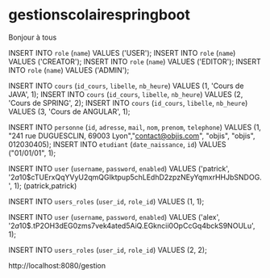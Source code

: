 # gestionscolairespringboot
Bonjour à tous


INSERT INTO `role` (`name`) VALUES ('USER');
INSERT INTO `role` (`name`) VALUES ('CREATOR');
INSERT INTO `role` (`name`) VALUES ('EDITOR');
INSERT INTO `role` (`name`) VALUES ('ADMIN');

INSERT INTO `cours` (`id_cours`, `libelle`, `nb_heure`) VALUES (1, 'Cours de JAVA', 1);
INSERT INTO `cours` (`id_cours`, `libelle`, `nb_heure`) VALUES (2, 'Cours de SPRING', 2);
INSERT INTO `cours` (`id_cours`, `libelle`, `nb_heure`) VALUES (3, 'Cours de ANGULAR', 1);


INSERT INTO `personne` (`id`, `adresse`, `mail`, `nom`, `prenom`, `telephone`) VALUES (1, "241 rue DUGUESCLIN,
69003 Lyon","contact@objis.com", "objis", "objis", 012030405);
INSERT INTO `etudiant` (`date_naissance`, `id`) VALUES ("01/01/01", 1);

INSERT INTO `user` (`username`, `password`, `enabled`) VALUES ('patrick', '$2a$10$cTUErxQqYVyU2qmQGIktpup5chLEdhD2zpzNEyYqmxrHHJbSNDOG.', 1);
(patrick,patrick)

INSERT INTO `users_roles` (`user_id`, `role_id`) VALUES (1, 1);

INSERT INTO `user` (`username`, `password`, `enabled`) VALUES ('alex', '$2a$10$.tP2OH3dEG0zms7vek4ated5AiQ.EGkncii0OpCcGq4bckS9NOULu', 1);

INSERT INTO `users_roles` (`user_id`, `role_id`) VALUES (2, 2);


http://localhost:8080/gestion
